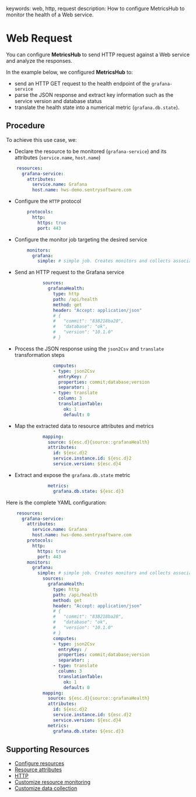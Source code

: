 keywords: web, http, request
description: How to configure MetricsHub to monitor the health of a Web service.  

# Web Request

<!-- MACRO{toc|fromDepth=1|toDepth=2|id=toc} -->

You can configure **MetricsHub** to send HTTP request against a Web service and analyze the responses.

In the example below, we configured **MetricsHub** to:

* send an HTTP GET request to the health endpoint of the `grafana-service`
* parse the JSON response and extract key information such as the service version and database status
* translate the health state into a numerical metric (`grafana.db.state`).

## Procedure

To achieve this use case, we:

* Declare the resource to be monitored​ (`grafana-service`) and its attributes (`service.name`, `host.name`)

```yaml
    resources:
      grafana-service:
        attributes:
          service.name: Grafana
          host.name: hws-demo.sentrysoftware.com
```

* Configure the `HTTP` protocol

```yaml
        protocols:
          http:
            https: true
            port: 443
```

* Configure the monitor job targeting the desired service​

```yaml
        monitors:
          grafana:
            simple: # simple job. Creates monitors and collects associated metrics. 
```

* Send an HTTP request to the Grafana service​

```yaml
              sources:
                grafanaHealth:
                  type: http
                  path: /api/health
                  method: get
                  header: "Accept: application/json"
                  # {
                  #   "commit": "838218ba20",
                  #   "database": "ok",
                  #   "version": "10.1.0"
                  # }
```

* Process the JSON response using the `json2Csv` and `translate` transformation steps

```yaml
                  computes:
                  - type: json2Csv
                    entryKey: /
                    properties: commit;database;version
                    separator: ;
                  - type: translate
                    column: 3
                    translationTable:
                      ok: 1
                      default: 0
```

* Map the extracted data to resource attributes and metrics

```yaml
              mapping:
                source: ${esc.d}{source::grafanaHealth}
                attributes:
                  id: ${esc.d}2
                  service.instance.id: ${esc.d}2
                  service.version: ${esc.d}4
```

* Extract and expose the `grafana.db.state` metric

```yaml
                metrics:
                  grafana.db.state: ${esc.d}3
```

Here is the complete YAML configuration:

```yaml
    resources:
      grafana-service:
        attributes:
          service.name: Grafana
          host.name: hws-demo.sentrysoftware.com
        protocols:
          http:
            https: true
            port: 443
        monitors:
          grafana:
            simple: # simple job. Creates monitors and collects associated metrics. 
              sources:
                grafanaHealth:
                  type: http
                  path: /api/health
                  method: get
                  header: "Accept: application/json"
                  # {
                  #   "commit": "838218ba20",
                  #   "database": "ok",
                  #   "version": "10.1.0"
                  # }
                  computes:
                  - type: json2Csv
                    entryKey: /
                    properties: commit;database;version
                    separator: ;
                  - type: translate
                    column: 3
                    translationTable:
                      ok: 1
                      default: 0
              mapping:
                source: ${esc.d}{source::grafanaHealth}
                attributes:
                  id: ${esc.d}2
                  service.instance.id: ${esc.d}2
                  service.version: ${esc.d}4
                metrics:
                  grafana.db.state: ${esc.d}3
```

## Supporting Resources

* [Configure resources](../configuration/configure-monitoring.md#step-3-configure-resources)
* [Resource attributes](../configuration/configure-monitoring.html#resource-attributes)
* [HTTP](../configuration/configure-monitoring.html#http)
* [Customize resource monitoring](../configuration/configure-monitoring.html#customize-resource-monitoring)
* [Customize data collection](../configuration/configure-monitoring.html#customize-data-collection)
